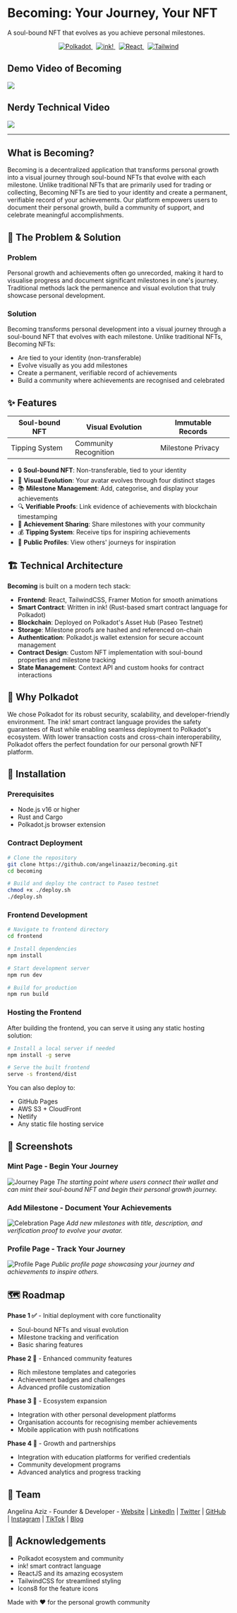 # Becoming: Your Journey, Your NFT

A soul-bound NFT that evolves as you achieve personal milestones.

<p align="center">
  <a href="https://polkadot.network/" target="_blank">
    <img alt="Polkadot" src="https://img.shields.io/badge/Polkadot-Black?logo=polkadot&logoColor=white" />
  </a>&nbsp;
  <a href="https://use.ink/" target="_blank">
    <img alt="ink!" src="https://img.shields.io/badge/ink!-Rust-orange?logo=rust" />
  </a>&nbsp;
  <a href="https://reactjs.org/" target="_blank">
    <img alt="React" src="https://img.shields.io/badge/React-17.0.2-61dafb?logo=react&logoColor=white" />
  </a>&nbsp;
  <a href="https://tailwindcss.com/" target="_blank">
    <img alt="Tailwind" src="https://img.shields.io/badge/Tailwind-3.0-38B2AC?logo=tailwindcss&logoColor=white" />
  </a>
</p>

## Demo Video of Becoming
<div>
    <a href="https://www.loom.com/share/a362f109d0c445eeafa7aa2309b29d39">
      <p></p>
    </a>
    <a href="https://www.loom.com/share/a362f109d0c445eeafa7aa2309b29d39">
      <img style="max-width:300px;" src="https://cdn.loom.com/sessions/thumbnails/a362f109d0c445eeafa7aa2309b29d39-16a3f69e66dfdf14-full-play.gif">
    </a>
  </div>

## Nerdy Technical Video
<div>
    <a href="https://www.loom.com/share/f7f0fcbb653444d8aa8a230a97399533">
      <p></p>
    </a>
    <a href="https://www.loom.com/share/f7f0fcbb653444d8aa8a230a97399533">
      <img style="max-width:300px;" src="https://cdn.loom.com/sessions/thumbnails/f7f0fcbb653444d8aa8a230a97399533?sid=de810be1-4a37-40e5-b0e6-a67b2e1e515efull-play.gif">
    </a>

---

## What is Becoming?

Becoming is a decentralized application that transforms personal growth into a visual journey through soul-bound NFTs that evolve with each milestone. Unlike traditional NFTs that are primarily used for trading or collecting, Becoming NFTs are tied to your identity and create a permanent, verifiable record of your achievements. Our platform empowers users to document their personal growth, build a community of support, and celebrate meaningful accomplishments.

## 🌟 The Problem & Solution

### Problem
Personal growth and achievements often go unrecorded, making it hard to visualise progress and document significant milestones in one's journey. Traditional methods lack the permanence and visual evolution that truly showcase personal development.

### Solution
Becoming transforms personal development into a visual journey through a soul-bound NFT that evolves with each milestone. Unlike traditional NFTs, Becoming NFTs:

- Are tied to your identity (non-transferable)
- Evolve visually as you add milestones
- Create a permanent, verifiable record of achievements
- Build a community where achievements are recognised and celebrated

## ✨ Features

| Soul-bound NFT | Visual Evolution | Immutable Records |
|----------------|------------------|-------------------|
| Tipping System | Community Recognition | Milestone Privacy |

- 🔒 **Soul-bound NFT**: Non-transferable, tied to your identity
- 🎨 **Visual Evolution**: Your avatar evolves through four distinct stages
- 📚 **Milestone Management**: Add, categorise, and display your achievements
- 🔍 **Verifiable Proofs**: Link evidence of achievements with blockchain timestamping
- 🎉 **Achievement Sharing**: Share milestones with your community
- 💰 **Tipping System**: Receive tips for inspiring achievements
- 👥 **Public Profiles**: View others' journeys for inspiration

## 🏗️ Technical Architecture

**Becoming** is built on a modern tech stack:

- **Frontend**: React, TailwindCSS, Framer Motion for smooth animations
- **Smart Contract**: Written in ink! (Rust-based smart contract language for Polkadot)
- **Blockchain**: Deployed on Polkadot's Asset Hub (Paseo Testnet)
- **Storage**: Milestone proofs are hashed and referenced on-chain
- **Authentication**: Polkadot.js wallet extension for secure account management
- **Contract Design**: Custom NFT implementation with soul-bound properties and milestone tracking
- **State Management**: Context API and custom hooks for contract interactions

<!-- Add technical architecture diagram here once available -->

## 💫 Why Polkadot

We chose Polkadot for its robust security, scalability, and developer-friendly environment. The ink! smart contract language provides the safety guarantees of Rust while enabling seamless deployment to Polkadot's ecosystem. With lower transaction costs and cross-chain interoperability, Polkadot offers the perfect foundation for our personal growth NFT platform.

## 🔧 Installation

### Prerequisites
- Node.js v16 or higher
- Rust and Cargo
- Polkadot.js browser extension

### Contract Deployment
```bash
# Clone the repository
git clone https://github.com/angelinaaziz/becoming.git
cd becoming

# Build and deploy the contract to Paseo testnet
chmod +x ./deploy.sh
./deploy.sh
```

### Frontend Development
```bash
# Navigate to frontend directory
cd frontend

# Install dependencies
npm install

# Start development server
npm run dev

# Build for production
npm run build
```

### Hosting the Frontend
After building the frontend, you can serve it using any static hosting solution:

```bash
# Install a local server if needed
npm install -g serve

# Serve the built frontend
serve -s frontend/dist
```

You can also deploy to:
- GitHub Pages
- AWS S3 + CloudFront
- Netlify
- Any static file hosting service

## 📱 Screenshots

### Mint Page - Begin Your Journey
![Journey Page](https://raw.githubusercontent.com/angelinaaziz/becoming/main/frontend/public/assets/screenshots/journey-page.png)
*The starting point where users connect their wallet and  can mint their soul-bound NFT and begin their personal growth journey.*


### Add Milestone - Document Your Achievements
![Celebration Page](https://raw.githubusercontent.com/angelinaaziz/becoming/main/frontend/public/assets/screenshots/celebration-page.png)
*Add new milestones with title, description, and verification proof to evolve your avatar.*

### Profile Page - Track Your Journey
![Profile Page](https://raw.githubusercontent.com/angelinaaziz/becoming/main/frontend/public/assets/screenshots/profile-page.png)
*Public profile page showcasing your journey and achievements to inspire others.*

## 🗺️ Roadmap

**Phase 1 ✅** - Initial deployment with core functionality
- Soul-bound NFTs and visual evolution
- Milestone tracking and verification
- Basic sharing features

**Phase 2 🚧** - Enhanced community features
- Rich milestone templates and categories
- Achievement badges and challenges
- Advanced profile customization

**Phase 3 🔮** - Ecosystem expansion
- Integration with other personal development platforms
- Organisation accounts for recognising member achievements
- Mobile application with push notifications

**Phase 4 🔮** - Growth and partnerships
- Integration with education platforms for verified credentials
- Community development programs
- Advanced analytics and progress tracking

## 👥 Team
Angelina Aziz - Founder & Developer - [Website](https://www.angelina.dev/) | [LinkedIn](https://www.linkedin.com/in/angelinaaziz) | [Twitter](https://twitter.com/angelinaaziz) | [GitHub](https://github.com/angelinaaziz) | [Instagram](https://www.instagram.com/angelinaaziz) | [TikTok](https://www.tiktok.com/@angelinaaziz) | [Blog](https://www.angelina.dev/blog)


## 🙏 Acknowledgements
- Polkadot ecosystem and community
- ink! smart contract language
- ReactJS and its amazing ecosystem
- TailwindCSS for streamlined styling
- Icons8 for the feature icons

Made with ❤️ for the personal growth community 
